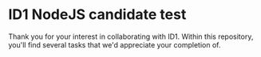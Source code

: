 # ID1 NodeJS candidate test

Thank you for your interest in collaborating with ID1. Within this repository, you'll find several tasks that we'd appreciate your completion of.
